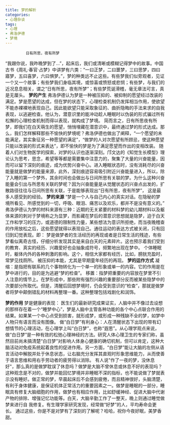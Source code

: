 ```yaml
---
title: 梦的解析
categories:
- 心理杂谈
tags:
- 心理
- 弗洛伊德
- 梦境
---
```

             日有所思，夜有所梦


   “我跟你说，我昨晚梦到了...”，起床后，我们或清晰或模糊记得梦中的故事。中国古书《周礼·春官·占梦》中讲梦有六类：“一曰正梦，二曰噩梦，三曰思梦，四曰寤梦，五曰喜梦，六曰惧梦。”，梦的种类远不止这些。有些梦我们似旁观者，见证一个又一个故事；有些梦我们身临其境，或惊喜或愤怒或悲悯；有些梦，与我们的近况息息相关，谓之“日有所思，夜有所梦”；有些梦荒诞滑稽，毫无章法可言，真是无厘头。
**梦的产生**
    弗洛伊德认为梦是一种被压抑的、被抑制的愿望经过改装的满足。梦是愿望的达成，但在梦的状态下，心理检查机制仍发挥相当作用，使欲望不能赤裸裸地表现自己。因此能欲望只能采取象征的、曲折隐晦的手法来求的自我表现，以逃避检查。他认为，潜意识里的能冲动趁人睡眠时以伪装的形式骗过所有松懈的心理检查机制而得以表现，就构成了梦境。
    简而言之，日有所思夜有所梦，即我们在白天萌生的愿望，悄悄埋藏在潜意识中，最终通过梦的形式达成。那么，我们怎样解释那些不愉快的梦境呢？弗洛伊德也做出了阐释，“一个愿望的未能满足，其实象征另一种愿望的满足”，“做梦的人对次愿望有所顾忌，使这种愿望只能以改装的形式来表达”，即不愉快的梦是为了满足愿望而作出的变相改装。
    随着人们对生物医学的探索，对梦的认识也逐渐深刻。邝文达的《知觉生长模型》理论认为思考，思念，希望等等都是需要集中注意力的，聚集了大量的兴奋能量，因而可以留下深刻的痕迹，成为优势兴奋中心。进入睡眠状态时，没有消耗尽的兴奋能量就是做梦的能量来源，此外，深刻痕迹容易吸引附近兴奋能量进入，所以，除了入睡的第一个梦外，其余时间也会做出与日间所思有关联的梦。为什么这种兴奋能量会引出与所思有关联的梦呢？因为兴奋能量是从觉醒状态的兴奋点出发的，扩散路径往往与日间所思有关联，于是能够表现出“日有所思，夜有所梦”， 这是最多人感受到的经验。
**梦的来源**
    “梦是一个人与自己内心的真实对话。在隐秘的梦境所看见、所感觉到的一切，呼吸、眼泪、痛苦以及欢乐，都并不是没有意义的。”
    弗洛伊德认为梦的材料来源有三种：近期的无关紧要的材料梦的幼儿期材料以及躯体来源的刺对于梦境称之为显梦，而影藏在梦后的潜意识思想就是隐梦，迫于白天工作和学习的压力，或道德的限制性力量，某些想法为意识所拒绝，而当夜晚稽查的作用放松之后，这些愿望就得以表现自己。通往运动的表达方式被关闭，只有回归到幻觉表现。即：
    梦是做梦者的生活经历的再现或者是日常生活的残迹，有些梦看似离奇古怪，仔细分析发现其实是来自白天的元素碎片。这也预示着我们受到的教育、真实的经历、兴趣爱好也会抽象成符号，频繁地出现在梦中。
   个体睡眠时，躯体内外的各种刺激的影响。这个，相信大家都有经历，比如，膀胱充盈时，常梦见找厕所。
   被压抑的本能，尤其是早期童年经历的再现。
**梦的运作方式**
    凝缩：是指把有联系的几个事物转化为一个单一的形象或单一的内容。它的作用是在梦中进行的，目的是为逃避“梦的检查”。
    移置：指梦把重要的内容放在梦里不引人注意的情节上。在梦形成中，那些附有强烈兴趣的重要部分反而被某些隐梦中的次要部分所取代。但是，清醒后回想梦境时，仍会受到意识的“检查”，那就是做梦者将梦中颠倒错乱的材料再整理一番。这种整理包括戏剧化和润饰。

**梦的作用**
    梦是健康的表现： 医生们的最新研究成果证实，人脑中并不像过去设想的那样存在着一个“睡梦中心”，梦是人脑中主管各种功能的各个中心点联合作用的结果。如果某一个中心点受到损害，就形成梦，或形成一种残缺不全的梦，如梦中人物只有语言而没有图像。
     做“白日梦”有利身心：人在清醒状态下出现的带有幻想情节的心理活动，在心理学上叫“白日梦”，也称“遐思”。从心理学观点来说，做“白日梦”是一种有效的松弛心理神经的方法。研究人体心理卫生的专家们称，虽然目前尚未搞清楚“白日梦”对影响人体身心健康的确切机制，但可以肯定，这种大脑活动对免疫系统起着良性的促进作用。另一方面，“白日梦”能让大脑的左侧从语言活动中解脱并处于休息状态，让右脑充分发挥其直观时形象思维能力，从而使善于语言思维和用右手劳动者的疲劳得以消除。
    有人说"作了一夜的梦，没休息好"，那么真的是做梦耽误了休息吗？做梦是大脑不曾休息或休息不好的表现吗？这种观念是不对的，做梦并能回忆梦境并非睡眠不深的指标，也不能说做了梦就表示没有睡好。做正常的梦，早晨起床后不会感到疲倦，而且精神很好，头脑清楚，有利于身体健康，是保证机体正常活力的重要因素之一。做梦是睡眠的一部分，睡眠具有修复大脑细胞的作用，做梦也有相应作用，比如舒缓神经、促进大脑中代谢产物的排除、增强记忆功能等。白天，大脑辛勤工作了一整天，晚上则通过睡觉做梦来进行自 我修复。有生理学家研究发现，经常做“好梦”的人，平均寿命会更长。
    通过这些，你是不是对梦有了深刻的了解呢？哈哈，祝你今夜好眠，美梦香甜。


